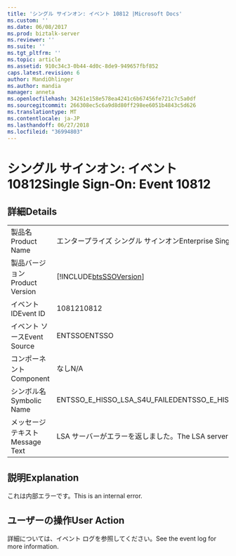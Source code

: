 ```yaml
---
title: 'シングル サインオン: イベント 10812 |Microsoft Docs'
ms.custom: ''
ms.date: 06/08/2017
ms.prod: biztalk-server
ms.reviewer: ''
ms.suite: ''
ms.tgt_pltfrm: ''
ms.topic: article
ms.assetid: 910c34c3-0b44-4d0c-8de9-949657fbf852
caps.latest.revision: 6
author: MandiOhlinger
ms.author: mandia
manager: anneta
ms.openlocfilehash: 34261e158e578ea4241c6b67456fe721c7c5a0df
ms.sourcegitcommit: 266308ec5c6a9d8d80ff298ee6051b4843c5d626
ms.translationtype: MT
ms.contentlocale: ja-JP
ms.lasthandoff: 06/27/2018
ms.locfileid: "36994803"
---
```

# <a name="single-sign-on-event-10812"></a><span data-ttu-id="60eec-102">シングル サインオン: イベント 10812</span><span class="sxs-lookup"><span data-stu-id="60eec-102">Single Sign-On: Event 10812</span></span>
## <a name="details"></a><span data-ttu-id="60eec-103">詳細</span><span class="sxs-lookup"><span data-stu-id="60eec-103">Details</span></span>  
  
|                 |                                                            |
|-----------------|------------------------------------------------------------|
|  <span data-ttu-id="60eec-104">製品名</span><span class="sxs-lookup"><span data-stu-id="60eec-104">Product Name</span></span>   |                 <span data-ttu-id="60eec-105">エンタープライズ シングル サインオン</span><span class="sxs-lookup"><span data-stu-id="60eec-105">Enterprise Single Sign-On</span></span>                  |
| <span data-ttu-id="60eec-106">製品バージョン</span><span class="sxs-lookup"><span data-stu-id="60eec-106">Product Version</span></span> | [!INCLUDE[btsSSOVersion](../includes/btsssoversion-md.md)] |
|    <span data-ttu-id="60eec-107">イベント ID</span><span class="sxs-lookup"><span data-stu-id="60eec-107">Event ID</span></span>     |                           <span data-ttu-id="60eec-108">10812</span><span class="sxs-lookup"><span data-stu-id="60eec-108">10812</span></span>                            |
|  <span data-ttu-id="60eec-109">イベント ソース</span><span class="sxs-lookup"><span data-stu-id="60eec-109">Event Source</span></span>   |                           <span data-ttu-id="60eec-110">ENTSSO</span><span class="sxs-lookup"><span data-stu-id="60eec-110">ENTSSO</span></span>                           |
|    <span data-ttu-id="60eec-111">コンポーネント</span><span class="sxs-lookup"><span data-stu-id="60eec-111">Component</span></span>    |                            <span data-ttu-id="60eec-112">なし</span><span class="sxs-lookup"><span data-stu-id="60eec-112">N/A</span></span>                             |
|  <span data-ttu-id="60eec-113">シンボル名</span><span class="sxs-lookup"><span data-stu-id="60eec-113">Symbolic Name</span></span>  |               <span data-ttu-id="60eec-114">ENTSSO_E_HISSO_LSA_S4U_FAILED</span><span class="sxs-lookup"><span data-stu-id="60eec-114">ENTSSO_E_HISSO_LSA_S4U_FAILED</span></span>                |
|  <span data-ttu-id="60eec-115">メッセージ テキスト</span><span class="sxs-lookup"><span data-stu-id="60eec-115">Message Text</span></span>   |             <span data-ttu-id="60eec-116">LSA サーバーがエラーを返しました。</span><span class="sxs-lookup"><span data-stu-id="60eec-116">The LSA server returned an error.</span></span>              |
  
## <a name="explanation"></a><span data-ttu-id="60eec-117">説明</span><span class="sxs-lookup"><span data-stu-id="60eec-117">Explanation</span></span>  
 <span data-ttu-id="60eec-118">これは内部エラーです。</span><span class="sxs-lookup"><span data-stu-id="60eec-118">This is an internal error.</span></span>  
  
## <a name="user-action"></a><span data-ttu-id="60eec-119">ユーザーの操作</span><span class="sxs-lookup"><span data-stu-id="60eec-119">User Action</span></span>  
 <span data-ttu-id="60eec-120">詳細については、イベント ログを参照してください。</span><span class="sxs-lookup"><span data-stu-id="60eec-120">See the event log for more information.</span></span>